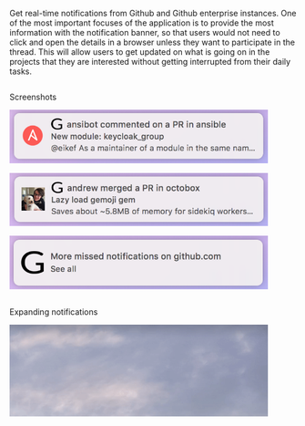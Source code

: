
Get real-time notifications from Github and Github enterprise instances. One of the most important focuses of the application is to provide the most information with the notification banner, so that users would not need to click and open the details in a browser unless they want to participate in the thread. This will allow users to get updated on what is going on in the projects that they are interested without getting interrupted from their daily tasks.

<div class="row">
  <div class="column">
    <p>Screenshots</p>
    <p><img src="assets/images/Comment%20notification.png" alt="Comment notification" width="90%" height="50%"></p>
    <p><img src="assets/images/Merged%20notification.png" alt="Merged notification" width="90%" height="50%"></p>
    <p><img src="assets/images/Missed%20notifications.png" alt="More missed notification" width="90%" height="50%"></p>
  </div>
  <div class="column">
    <p>Expanding notifications</p>
    <p><img src="assets/images/Expanding%20notifications.gif" alt="Expanding notification" width="90%" height="50%"></p>
  </div>
</div>
